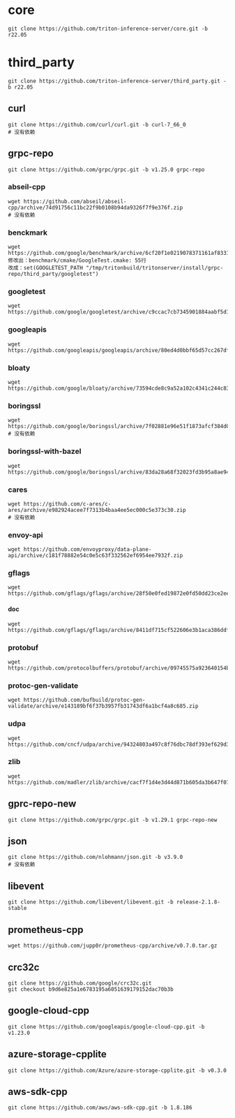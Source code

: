# core

```
git clone https://github.com/triton-inference-server/core.git -b r22.05
```

# third_party

```
git clone https://github.com/triton-inference-server/third_party.git -b r22.05
```

## curl

```
git clone https://github.com/curl/curl.git -b curl-7_66_0
# 没有依赖
```

## grpc-repo

```
git clone https://github.com/grpc/grpc.git -b v1.25.0 grpc-repo
```

### abseil-cpp

```
wget https://github.com/abseil/abseil-cpp/archive/74d91756c11bc22f9b0108b94da9326f7f9e376f.zip
# 没有依赖
```

### benckmark

```
wget https://github.com/google/benchmark/archive/6cf20f1e0219078371161af83319d10f72f0832e.zip
修改出：benchmark/cmake/GoogleTest.cmake: 55行
改成：set(GOOGLETEST_PATH "/tmp/tritonbuild/tritonserver/install/grpc-repo/third_party/googletest") 
```

### googletest

```
wget https://github.com/google/googletest/archive/c9ccac7cb7345901884aabf5d1a786cfa6e2f397.zip
```

### googleapis

```
wget https://github.com/googleapis/googleapis/archive/80ed4d0bbf65d57cc267dfc63bd2584557f11f9b.zip
```

### bloaty

```
wget https://github.com/google/bloaty/archive/73594cde8c9a52a102c4341c244c833aa61b9c06.zip
```

### boringssl

```
wget https://github.com/google/boringssl/archive/7f02881e96e51f1873afcf384d02f782b48967ca.zip
# 没有依赖
```

### boringssl-with-bazel

```
wget https://github.com/google/boringssl/archive/83da28a68f32023fd3b95a8ae94991a07b1f6c62.zip
```

### cares

```
wget https://github.com/c-ares/c-ares/archive/e982924acee7f7313b4baa4ee5ec000c5e373c30.zip
# 没有依赖
```

### envoy-api

```
wget https://github.com/envoyproxy/data-plane-api/archive/c181f78882e54c0e5c63f332562ef6954ee7932f.zip
```

### gflags

```
wget https://github.com/gflags/gflags/archive/28f50e0fed19872e0fd50dd23ce2ee8cd759338e.zip
```

#### doc

```
wget https://github.com/gflags/gflags/archive/8411df715cf522606e3b1aca386ddfc0b63d34b4.zip
```

### protobuf

```
wget https://github.com/protocolbuffers/protobuf/archive/09745575a923640154bcf307fba8aedff47f240a.zip
```

### protoc-gen-validate

```
wget https://github.com/bufbuild/protoc-gen-validate/archive/e143189bf6f37b3957fb31743df6a1bcf4a8c685.zip
```

### udpa

```
wget https://github.com/cncf/udpa/archive/94324803a497c8f76dbc78df393ef629d3a9f3c3.zip
```



### zlib

```
wget https://github.com/madler/zlib/archive/cacf7f1d4e3d44d871b605da3b647f07d718623f.zip
```







## gprc-repo-new

```
git clone https://github.com/grpc/grpc.git -b v1.29.1 grpc-repo-new
```

## json

```
git clone https://github.com/nlohmann/json.git -b v3.9.0
# 没有依赖
```

## libevent

```
git clone https://github.com/libevent/libevent.git -b release-2.1.8-stable
```

## prometheus-cpp

```
wget https://github.com/jupp0r/prometheus-cpp/archive/v0.7.0.tar.gz

```

## crc32c

```
git clone https://github.com/google/crc32c.git
git checkout b9d6e825a1e6783195a6051639179152dac70b3b
```

## google-cloud-cpp

```
git clone https://github.com/googleapis/google-cloud-cpp.git -b v1.23.0
```

## azure-storage-cpplite

```
git clone https://github.com/Azure/azure-storage-cpplite.git -b v0.3.0
```

## aws-sdk-cpp

```
git clone https://github.com/aws/aws-sdk-cpp.git -b 1.8.186
```







